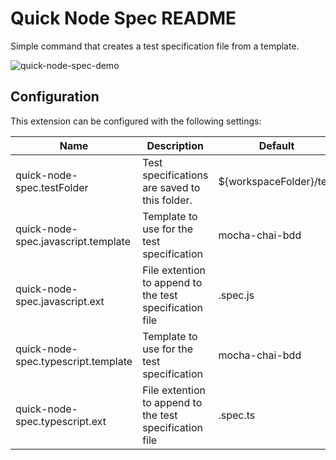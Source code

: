 # Quick Node Spec README

Simple command that creates a test specification file from a template.

![quick-node-spec-demo](https://user-images.githubusercontent.com/60967674/118962716-f51bb000-b965-11eb-8a5e-68d05b82e8b5.gif)

## Configuration

This extension can be configured with the following settings:

| Name                                |	Description	                                            | Default                   |
|-------------------------------------|---------------------------------------------------------|---------------------------|
| quick-node-spec.testFolder	        | Test specifications are saved to this folder.	          | ${workspaceFolder}/test   |
| quick-node-spec.javascript.template	| Template to use for the test specification	            | mocha-chai-bdd            |
| quick-node-spec.javascript.ext	    | File extention to append to the test specification file	| .spec.js                  |
| quick-node-spec.typescript.template	| Template to use for the test specification	            | mocha-chai-bdd            |
| quick-node-spec.typescript.ext	    | File extention to append to the test specification file	| .spec.ts                  |
